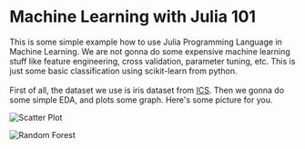 <h1>Machine Learning with Julia 101</h1>

<p>This is some simple example how to use Julia Programming Language in Machine Learning. We are not gonna do some expensive machine learning stuff like feature engineering, cross validation, parameter tuning, etc. This is just some basic classification using scikit-learn from python.<br>
<br>
First of all, the dataset we use is iris dataset from <a href="https://archive.ics.uci.edu/ml/machine-learning-databases/iris/iris.data" title="Iris-Dataset">ICS</a>. Then we gonna do some simple EDA, and plots some graph. Here's some picture for you.</p>

![Scatter Plot](/images/ML101-1.png)


![Random Forest](/images/ML101-2.png)